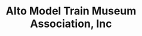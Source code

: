 ---
layout: repo
title: "Alto Model Train Museum Association, Inc"
id: 13870
permalink: repos/13870/
---
